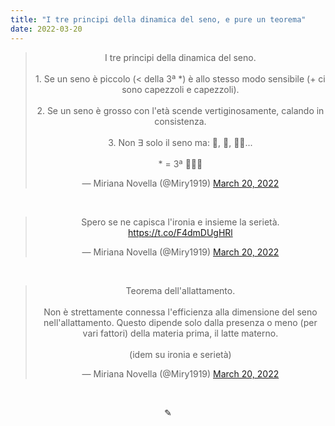```yaml
---
title: "I tre principi della dinamica del seno, e pure un teorema"
date: 2022-03-20
---
```

<div align="center">
<blockquote class="twitter-tweet"><p lang="it" dir="ltr">I tre principi della dinamica del seno.<br><br>1. Se un seno è piccolo (&lt; della 3ª *) è allo stesso modo sensibile (+ ci sono capezzoli e capezzoli).<br><br>2. Se un seno è grosso con l&#39;età scende vertiginosamente, calando in consistenza.<br><br>3. Non ∃ solo il seno ma: 🍑, 🧠, 🦵🏻...<br><br>* = 3ª 🙋🏼‍♀️</p>&mdash; Miriana Novella (@Miry1919) <a href="https://twitter.com/Miry1919/status/1505624247636480006?ref_src=twsrc%5Etfw">March 20, 2022</a></blockquote> <script async src="https://platform.twitter.com/widgets.js" charset="utf-8"></script>

&nbsp;

<blockquote class="twitter-tweet"><p lang="it" dir="ltr">Spero se ne capisca l&#39;ironia e insieme la serietà. <a href="https://t.co/F4dmDUgHRl">https://t.co/F4dmDUgHRl</a></p>&mdash; Miriana Novella (@Miry1919) <a href="https://twitter.com/Miry1919/status/1505624357254701060?ref_src=twsrc%5Etfw">March 20, 2022</a></blockquote> <script async src="https://platform.twitter.com/widgets.js" charset="utf-8"></script>

&nbsp;

<blockquote class="twitter-tweet"><p lang="it" dir="ltr">Teorema dell&#39;allattamento.<br><br>Non è strettamente connessa l&#39;efficienza alla dimensione del seno nell&#39;allattamento. Questo dipende solo dalla presenza o meno (per vari fattori) della materia prima, il latte materno.<br><br>(idem su ironia e serietà)</p>&mdash; Miriana Novella (@Miry1919) <a href="https://twitter.com/Miry1919/status/1505624455988617216?ref_src=twsrc%5Etfw">March 20, 2022</a></blockquote> <script async src="https://platform.twitter.com/widgets.js" charset="utf-8"></script>
</div>

&nbsp;

<div align="center">
  ✎
</div>
